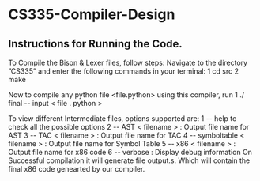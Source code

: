# CS335-Compiler-Design
## Instructions for Running the Code.
To Compile the Bison & Lexer files, follow steps: Navigate to the directory ”CS335”
and enter the following commands in your terminal:
1 cd src
2 make

Now to compile any python file <file.python> using this compiler, run
1 ./ final -- input < file . python >

To view different Intermediate files, options supported are:
1 -- help to check all the possible options
2 -- AST < filename > : Output file name for AST
3 -- TAC < filename > : Output file name for TAC
4 -- symboltable < filename > : Output file name for Symbol Table
5 -- x86 < filename > : Output file name for x86 code
6 -- verbose : Display debug information
On Successful compilation it will generate file output.s. Which will contain the final x86 code
genearted by our compiler.
